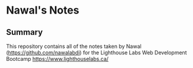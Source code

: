 # Nawal's Notes
## Summary 
This repository contains all of the notes taken by Nawal (https://github.com/nawalabdi) for the Lighthouse Labs Web Development Bootcamp https://www.lighthouselabs.ca/

